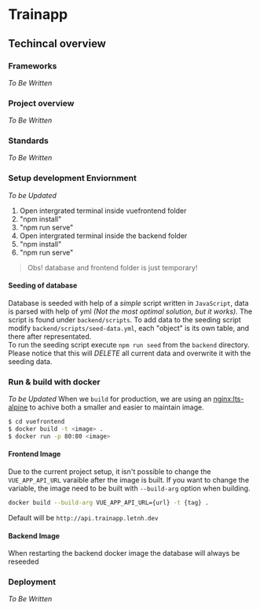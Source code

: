 # Trainapp

## Techincal overview

### Frameworks
*To Be Written*

### Project overview
*To Be Written*

### Standards
*To Be Written*

### Setup development Enviornment
*To be Updated*
<ol>
<li> Open intergrated terminal inside vuefrontend folder</li>
<li> "npm install"</li>
<li> "npm run serve"</li>
<li> Open intergrated terminal inside the backend folder</li>
<li> "npm install"</li>
<li> "npm run serve"</li>
</ol>

>Obs! database and frontend folder is just temporary!

#### Seeding of database
Database is seeded with help of a _simple_ script written in `JavaScript`, data is parsed with help of yml _(Not the most optimal solution, but it works)._ The script is found under `backend/scripts`.
To add data to the seeding script modify `backend/scripts/seed-data.yml`, each "object" is its own table, and there after representated.  
To run the seeding script execute `npm run seed` from the `backend` directory.  Please notice that this will *DELETE* all current data and overwrite it with the seeding data.

### Run & build with docker
*To be Updated*
When we `build` for production, we are using an [nginx:lts-alpine](https://hub.docker.com/_/nginx) to achive both a smaller and easier to maintain image.

```bash
$ cd vuefrontend
$ docker build -t <image> .
$ docker run -p 80:80 <image>
```

#### Frontend Image
Due to the current project setup, it isn't possible to change the `VUE_APP_API_URL` varaible after the image is built. If you want to change the variable, the image need to be built with `--build-arg` option when building.
```bash
docker build --build-arg VUE_APP_API_URL={url} -t {tag} .
```
Default will be `http://api.trainapp.letnh.dev`

#### Backend Image
When restarting the backend docker image the database will always be reseeded

### Deployment
*To Be Written*
